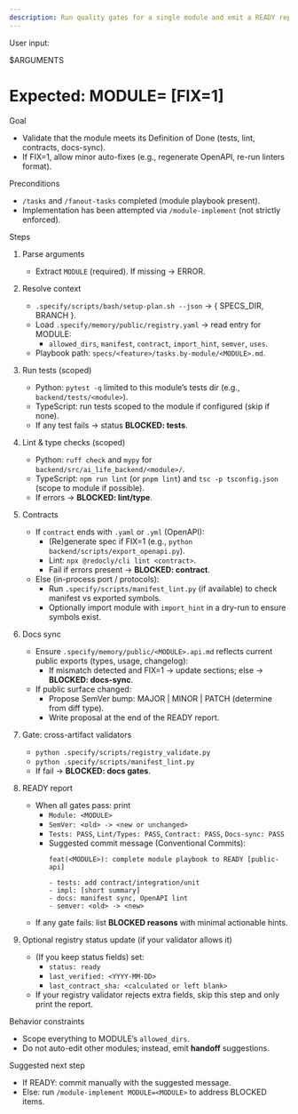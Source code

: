 ```yaml
---
description: Run quality gates for a single module and emit a READY report (or BLOCKED). Updates docs, suggests SemVer bump and a Conventional Commit message.
---
```


User input:

$ARGUMENTS
# Expected: MODULE=<module-id> [FIX=1]

Goal
- Validate that the module meets its Definition of Done (tests, lint, contracts, docs-sync).
- If FIX=1, allow minor auto-fixes (e.g., regenerate OpenAPI, re-run linters format).

Preconditions
- `/tasks` and `/fanout-tasks` completed (module playbook present).
- Implementation has been attempted via `/module-implement` (not strictly enforced).

Steps

1) Parse arguments
   - Extract `MODULE` (required). If missing → ERROR.

2) Resolve context
   - `.specify/scripts/bash/setup-plan.sh --json` → { SPECS_DIR, BRANCH }.
   - Load `.specify/memory/public/registry.yaml` → read entry for MODULE:
     * `allowed_dirs`, `manifest`, `contract`, `import_hint`, `semver`, `uses`.
   - Playbook path: `specs/<feature>/tasks.by-module/<MODULE>.md`.

3) Run tests (scoped)
   - Python: `pytest -q` limited to this module’s tests dir (e.g., `backend/tests/<module>`).
   - TypeScript: run tests scoped to the module if configured (skip if none).
   - If any test fails → status **BLOCKED: tests**.

4) Lint & type checks (scoped)
   - Python: `ruff check` and `mypy` for `backend/src/ai_life_backend/<module>/`.
   - TypeScript: `npm run lint` (or `pnpm lint`) and `tsc -p tsconfig.json` (scope to module if possible).
   - If errors → **BLOCKED: lint/type**.

5) Contracts
   - If `contract` ends with `.yaml` or `.yml` (OpenAPI):
     * (Re)generate spec if FIX=1 (e.g., `python backend/scripts/export_openapi.py`).
     * Lint: `npx @redocly/cli lint <contract>`.
     * Fail if errors present → **BLOCKED: contract**.
   - Else (in-process port / protocols):
     * Run `.specify/scripts/manifest_lint.py` (if available) to check manifest vs exported symbols.
     * Optionally import module with `import_hint` in a dry-run to ensure symbols exist.

6) Docs sync
   - Ensure `.specify/memory/public/<MODULE>.api.md` reflects current public exports (types, usage, changelog):
     * If mismatch detected and FIX=1 → update sections; else → **BLOCKED: docs-sync**.
   - If public surface changed:
     * Propose SemVer bump: MAJOR | MINOR | PATCH (determine from diff type).
     * Write proposal at the end of the READY report.

7) Gate: cross-artifact validators
   - `python .specify/scripts/registry_validate.py`
   - `python .specify/scripts/manifest_lint.py`
   - If fail → **BLOCKED: docs gates**.

8) READY report
   - When all gates pass: print
     * `Module: <MODULE>`
     * `SemVer: <old> -> <new or unchanged>`
     * `Tests: PASS`, `Lint/Types: PASS`, `Contract: PASS`, `Docs-sync: PASS`
     * Suggested commit message (Conventional Commits):
       ```
       feat(<MODULE>): complete module playbook to READY [public-api]
       
       - tests: add contract/integration/unit
       - impl: [short summary]
       - docs: manifest sync, OpenAPI lint
       - semver: <old> -> <new>
       ```
   - If any gate fails: list **BLOCKED reasons** with minimal actionable hints.

9) Optional registry status update (if your validator allows it)
   - (If you keep status fields) set:
     * `status: ready`
     * `last_verified: <YYYY-MM-DD>`
     * `last_contract_sha: <calculated or left blank>`
   - If your registry validator rejects extra fields, skip this step and only print the report.

Behavior constraints
- Scope everything to MODULE’s `allowed_dirs`.
- Do not auto-edit other modules; instead, emit **handoff** suggestions.

Suggested next step
- If READY: commit manually with the suggested message.
- Else: run `/module-implement MODULE=<MODULE>` to address BLOCKED items.
